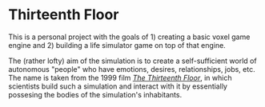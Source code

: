# Thirteenth Floor

This is a personal project with the goals of 1) creating a basic voxel game engine and 2) building a life simulator game on top of that engine.

The (rather lofty) aim of the simulation is to create a self-sufficient world of autonomous "people" who have emotions, desires, relationships, jobs, etc. The name is taken from the 1999 film [*The Thirteenth Floor*](https://en.wikipedia.org/wiki/The_Thirteenth_Floor), in which scientists build such a simulation and interact with it by essentially possesing the bodies of the simulation's inhabitants. 
